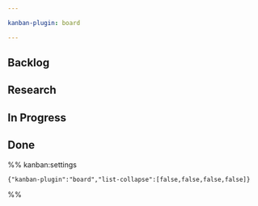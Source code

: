 ```yaml
---

kanban-plugin: board

---
```


## Backlog



## Research



## In Progress



## Done





%% kanban:settings
```
{"kanban-plugin":"board","list-collapse":[false,false,false,false]}
```
%%